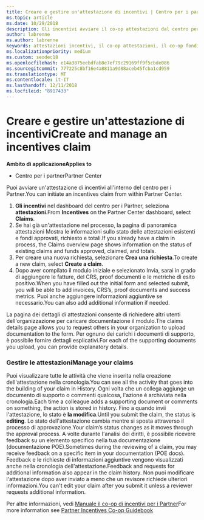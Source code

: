 ```yaml
---
title: Creare e gestire un'attestazione di incentivi | Centro per i partner
ms.topic: article
ms.date: 10/29/2018
description: Gli incentivi avviare il co-op attestazioni dal centro per i Partner. Puoi visualizzare tutte le attività che viene inserita nella creazione dell'attestazione nella cronologia.
author: labrenne
ms.author: labrenne
keywords: attestazioni incentivi, il co-op attestazioni, il co-op fondi
ms.localizationpriority: medium
ms.custom: seodec18
ms.openlocfilehash: e14a3875eebdfab8e7ef79c29169ff9f5cbde086
ms.sourcegitcommit: 777225c8bf16e4a8811a9d88aceb45fcba1cd959
ms.translationtype: MT
ms.contentlocale: it-IT
ms.lasthandoff: 12/11/2018
ms.locfileid: "8917433"
---
```

# <a name="create-and-manage-an-incentives-claim"></a><span data-ttu-id="79396-105">Creare e gestire un'attestazione di incentivi</span><span class="sxs-lookup"><span data-stu-id="79396-105">Create and manage an incentives claim</span></span>

**<span data-ttu-id="79396-106">Ambito di applicazione</span><span class="sxs-lookup"><span data-stu-id="79396-106">Applies to</span></span>**
- <span data-ttu-id="79396-107">Centro per i partner</span><span class="sxs-lookup"><span data-stu-id="79396-107">Partner Center</span></span>

<span data-ttu-id="79396-108">Puoi avviare un'attestazione di incentivi all'interno del centro per i Partner.</span><span class="sxs-lookup"><span data-stu-id="79396-108">You can initiate an incentives claim from within Partner Center.</span></span> 

1. <span data-ttu-id="79396-109">**Gli incentivi** nel dashboard del centro per i Partner, seleziona **attestazioni**.</span><span class="sxs-lookup"><span data-stu-id="79396-109">From **Incentives** on the Partner Center dashboard, select **Claims**.</span></span>
2.  <span data-ttu-id="79396-110">Se hai già un'attestazione nel processo, la pagina di panoramica attestazioni Mostra le informazioni sullo stato delle attestazioni esistenti e fondi approvati, richiesto e totali.</span><span class="sxs-lookup"><span data-stu-id="79396-110">If you already have a claim in process, the Claims overview page shows information on the status of existing claims and funds approved, claimed, and totals.</span></span>
3.  <span data-ttu-id="79396-111">Per creare una nuova richiesta, selezionare **Crea una richiesta**.</span><span class="sxs-lookup"><span data-stu-id="79396-111">To create a new claim, select **Create a claim**.</span></span>
4.  <span data-ttu-id="79396-112">Dopo aver compilato il modulo iniziale e selezionato Invia, sarai in grado di aggiungere le fatture, del CRS, proof documenti e le metriche di esito positivo.</span><span class="sxs-lookup"><span data-stu-id="79396-112">When you have filled out the initial form and selected submit, you will be able to add invoices, CRS’s, proof documents and success metrics.</span></span> <span data-ttu-id="79396-113">Puoi anche aggiungere informazioni aggiuntive se necessario.</span><span class="sxs-lookup"><span data-stu-id="79396-113">You can also add additional information if needed.</span></span>

<span data-ttu-id="79396-114">La pagina dei dettagli di attestazioni consente di richiedere altri utenti dell'organizzazione per caricare documentazione il modulo.</span><span class="sxs-lookup"><span data-stu-id="79396-114">The claims details page allows you to request others in your organization to upload documentation to the form.</span></span> <span data-ttu-id="79396-115">Per ognuno dei carichi i documenti di supporto, è possibile fornire dettagli esplicativi.</span><span class="sxs-lookup"><span data-stu-id="79396-115">For each of the supporting documents you upload, you can provide explanatory details.</span></span> 

### <a name="manage-your-claims"></a><span data-ttu-id="79396-116">Gestire le attestazioni</span><span class="sxs-lookup"><span data-stu-id="79396-116">Manage your claims</span></span>

<span data-ttu-id="79396-117">Puoi visualizzare tutte le attività che viene inserita nella creazione dell'attestazione nella cronologia.</span><span class="sxs-lookup"><span data-stu-id="79396-117">You can see all the activity that goes into the building of your claim in History.</span></span> <span data-ttu-id="79396-118">Ogni volta che un collega aggiunge un documento di supporto o commenti qualcosa, l'azione è archiviata nella cronologia.</span><span class="sxs-lookup"><span data-stu-id="79396-118">Each time a colleague adds a supporting document or comments on something, the action is stored in history.</span></span> <span data-ttu-id="79396-119">Fino a quando invii l'attestazione, lo stato è **la modifica**.</span><span class="sxs-lookup"><span data-stu-id="79396-119">Until you submit the claim, the status is **editing**.</span></span> <span data-ttu-id="79396-120">Lo stato dell'attestazione cambia mentre si sposta attraverso il processo di approvazione.</span><span class="sxs-lookup"><span data-stu-id="79396-120">Your claim’s status changes as it moves through the approval process.</span></span> <span data-ttu-id="79396-121">A volte durante l'analisi dei diritti, è possibile ricevere feedback su un elemento specifico nella tua documentazione (documentazione POE).</span><span class="sxs-lookup"><span data-stu-id="79396-121">Sometimes during the reviewing of a claim, you may receive feedback on a specific item in your documentation (POE docs).</span></span> <span data-ttu-id="79396-122">Feedback e le richieste di informazioni aggiuntive vengono visualizzati anche nella cronologia dell'attestazione.</span><span class="sxs-lookup"><span data-stu-id="79396-122">Feedback and requests for additional information also appear in the claim history.</span></span> <span data-ttu-id="79396-123">Non puoi modificare l'attestazione dopo aver inviato a meno che un revisore richiede ulteriori informazioni.</span><span class="sxs-lookup"><span data-stu-id="79396-123">You can't edit your claim after you submit it unless a reviewer requests additional information.</span></span>

<span data-ttu-id="79396-124">Per altre informazioni, vedi [Manuale il co-op di incentivi per i Partner](https://assets.microsoft.com/coop-guidebook.pdf)</span><span class="sxs-lookup"><span data-stu-id="79396-124">For more information see [Partner Incentives Co-op Guidebook](https://assets.microsoft.com/coop-guidebook.pdf)</span></span>
